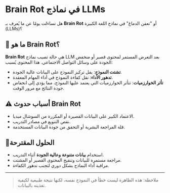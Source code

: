 # Brain Rot في نماذج LLMs

هل تساءلت يومًا عن ما يُعرف بـ **Brain Rot** أو "تعفن الدماغ" في نماذج اللغة الكبيرة (LLMs)؟

## 🧫 ما هو Brain Rot؟

**Brain Rot** هي حالة تصيب نماذج LLM بعد التعرض المستمر لمحتوى قصير أو منخفض الجودة على وسائل التواصل الاجتماعي. هذا المحتوى يُسبب:

- **تشتت النموذج**: يقل تركيز النموذج على البيانات عالية الجودة.  
- **تدهور الأداء**: تقل كفاءة النموذج في أداء المهام المعقدة.  
- **تأثر الخوارزميات**: تتأثر الخوارزميات التي يعتمد عليها النموذج، مما يؤدي إلى انخفاض جودة النتائج مع مرور الوقت.

## ⚠️ أسباب حدوث Brain Rot

- الاعتماد الكبير على البيانات القصيرة أو المكررة من السوشال ميديا.  
- نقص التنويع في مصادر التدريب.  
- قلة المراجعة البشرية أو التحقق من جودة البيانات المستخدمة.

## 🧠الحلول المقترحة

- استخدام **بيانات متنوعة وعالية الجودة** أثناء التدريب.  
- مراجعة مستمرة للبيانات وتنقيح المحتوى القصير أو المشتت.  
- مراقبة أداء النماذج بشكل دوري لتجنب تدهور الكفاءة.

---

> ملاحظة: هذه الظاهرة ليست خطأ في النموذج نفسه، لكنها نتيجة طبيعية لكيفية تغذيته بالبيانات.
